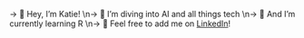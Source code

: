 → 👋 Hey, I’m Katie!
\n→ 🤿 I’m diving into AI and all things tech
\n→ 🌱 And I’m currently learning R
\n→ 🤗 Feel free to add me on [LinkedIn]([url](https://www.linkedin.com/in/katie-zhong-163684163/))!
